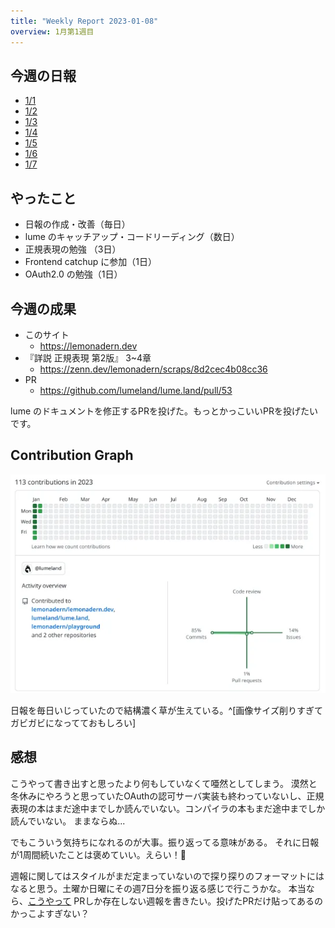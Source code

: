 ```yaml
---
title: "Weekly Report 2023-01-08"
overview: 1月第1週目
---
```


## 今週の日報

- [1/1](/nightly/2023/01/01/)
- [1/2](/nightly/2023/01/02/)
- [1/3](/nightly/2023/01/03/)
- [1/4](/nightly/2023/01/04/)
- [1/5](/nightly/2023/01/05/)
- [1/6](/nightly/2023/01/06/)
- [1/7](/nightly/2023/01/07/)

## やったこと

- 日報の作成・改善（毎日）
- lume のキャッチアップ・コードリーディング（数日）
- 正規表現の勉強 （3日）
- Frontend catchup に参加（1日）
- OAuth2.0 の勉強（1日）

## 今週の成果

- このサイト
  - https://lemonadern.dev
- 『詳説 正規表現 第2版』 3~4章
  - https://zenn.dev/lemonadern/scraps/8d2cec4b08cc36
- PR
  - https://github.com/lumeland/lume.land/pull/53

lume のドキュメントを修正するPRを投げた。もっとかっこいいPRを投げたいです。

## Contribution Graph

![contributions](contributions.webp)

日報を毎日いじっていたので結構濃く草が生えている。^[画像サイズ削りすぎてガビガビになってておもしろい]

## 感想

こうやって書き出すと思ったより何もしていなくて唖然としてしまう。
漠然と冬休みにやろうと思っていたOAuthの認可サーバ実装も終わっていないし、正規表現の本はまだ途中までしか読んでいない。コンパイラの本もまだ途中までしか読んでいない。
ままならぬ...

でもこういう気持ちになれるのが大事。振り返ってる意味がある。
それに日報が1周間続いたことは褒めていい。えらい！:tada:

週報に関してはスタイルがまだ定まっていないので探り探りのフォーマットにはなると思う。土曜か日曜にその週7日分を振り返る感じで行こうかな。
本当なら、[こうやって](https://maguro.dev/weekly-report-2021-09-27/)
PRしか存在しない週報を書きたい。投げたPRだけ貼ってあるのかっこよすぎない？
